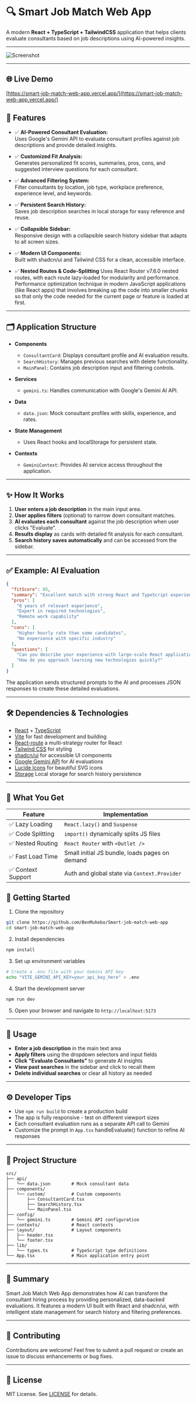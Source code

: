 # 🔍 Smart Job Match Web App

A modern **React + TypeScript + TailwindCSS** application that helps clients evaluate consultants based on job descriptions using AI-powered insights.

---

![Screenshot](public/image1.png)

---

## 🌐 Live Demo

[https://smart-job-match-web-app.vercel.app/](https://smart-job-match-web-app.vercel.app/)

## 🚀 Features

- ✅ **AI-Powered Consultant Evaluation:**  
  Uses Google's Gemini API to evaluate consultant profiles against job descriptions and provide detailed insights.

- ✅ **Customized Fit Analysis:**  
  Generates personalized fit scores, summaries, pros, cons, and suggested interview questions for each consultant.

- ✅ **Advanced Filtering System:**  
  Filter consultants by location, job type, workplace preference, experience level, and keywords.

- ✅ **Persistent Search History:**  
  Saves job description searches in local storage for easy reference and reuse.

- ✅ **Collapsible Sidebar:**  
  Responsive design with a collapsible search history sidebar that adapts to all screen sizes.

- ✅ **Modern UI Components:**  
  Built with shadcn/ui and Tailwind CSS for a clean, accessible interface.

- ✅ **Nested Routes & Code-Splitting**
 Uses React Router v7.6.0 nested routes, with each route lazy-loaded for modularity and performance.
  Performance optimization technique in modern JavaScript applications (like React apps) that involves breaking up the code into smaller chunks so that only the code needed for the current page or feature is loaded at first.
---

## 🗂️ Application Structure

- **Components**
  - `ConsultantCard`: Displays consultant profile and AI evaluation results.
  - `SearchHistory`: Manages previous searches with delete functionality.
  - `MainPanel`: Contains job description input and filtering controls.

- **Services**
  - `gemini.ts`: Handles communication with Google's Gemini AI API.

- **Data**
  - `data.json`: Mock consultant profiles with skills, experience, and rates.

- **State Management**
  - Uses React hooks and localStorage for persistent state.
  
- **Contexts**
  - `GeminiContext`: Provides AI service access throughout the application.

---

## ✨ How It Works

1. **User enters a job description** in the main input area.
2. **User applies filters** (optional) to narrow down consultant matches.
3. **AI evaluates each consultant** against the job description when user clicks "Evaluate".
4. **Results display** as cards with detailed fit analysis for each consultant.
5. **Search history saves automatically** and can be accessed from the sidebar.

---

## ✅ Example: AI Evaluation

```json
{
  "fitScore": 85,
  "summary": "Excellent match with strong React and TypeScript experience",
  "pros": [
    "8 years of relevant experience",
    "Expert in required technologies",
    "Remote work capability"
  ],
  "cons": [
    "Higher hourly rate than some candidates",
    "No experience with specific industry"
  ],
  "questions": [
    "Can you describe your experience with large-scale React applications?",
    "How do you approach learning new technologies quickly?"
  ]
}
```

The application sends structured prompts to the AI and processes JSON responses to create these detailed evaluations.

---

## 🛠️ Dependencies & Technologies

- [React](https://react.dev/) + [TypeScript](https://www.typescriptlang.org/)
- [Vite](https://vitejs.dev/) for fast development and building
- [React-route](https://reactrouter.com/start/declarative/installation) a multi-strategy router for React
- [Tailwind CSS](https://tailwindcss.com/) for styling
- [shadcn/ui](https://ui.shadcn.com/) for accessible UI components
- [Google Gemini API](https://ai.google.dev/docs/gemini_api) for AI evaluations
- [Lucide Icons](https://lucide.dev/) for beautiful SVG icons
- [Storage](https://developer.mozilla.org/en-US/docs/Web/API/Window/localStorage) Local storage for search history persistence

---

## 🧠 What You Get
| Feature           | Implementation                                 |
| ----------------- | ---------------------------------------------- |
| ✅ Lazy Loading    | `React.lazy()` and `Suspense`                  |
| ✅ Code Splitting  | `import()` dynamically splits JS files         |
| ✅ Nested Routing  | `React Router` with `<Outlet />`               |
| ✅ Fast Load Time  | Small initial JS bundle, loads pages on demand |
| ✅ Context Support | Auth and global state via `Context.Provider`   |


## 🚀 Getting Started

1. Clone the repository

```bash
git clone https://github.com/BenMukebo/Smart-job-match-web-app
cd smart-job-match-web-app
```

2. Install dependencies

```bash
npm install
```

3. Set up environment variables

```bash
# Create a .env file with your Gemini API key
echo "VITE_GEMINI_API_KEY=your_api_key_here" > .env
```

4. Start the development server

```bash
npm run dev
```

5. Open your browser and navigate to `http://localhost:5173`

---


## 📝 Usage

- **Enter a job description** in the main text area
- **Apply filters** using the dropdown selectors and input fields
- **Click "Evaluate Consultants"** to generate AI insights
- **View past searches** in the sidebar and click to recall them
- **Delete individual searches** or clear all history as needed

---

## ⚙️ Developer Tips

- Use `npm run build` to create a production build
- The app is fully responsive - test on different viewport sizes
- Each consultant evaluation runs as a separate API call to Gemini
- Customize the prompt in `App.tsx` handleEvaluate() function to refine AI responses

---

## 📂 Project Structure

```
src/
├── api/
│   └── data.json        # Mock consultant data
├── components/
│   └── custom/          # Custom components
│       ├── ConsultantCard.tsx
│       ├── SearchHistory.tsx
│       └── MainPanel.tsx
├── config/
│   └── gemini.ts        # Gemini API configuration
├── contexts/            # React contexts
├── layout/              # Layout components
│   ├── header.tsx
│   └── footer.tsx
├── lib/
│   └── types.ts         # TypeScript type definitions
└── App.tsx              # Main application entry point
```

---

## 🧠 Summary
Smart Job Match Web App demonstrates how AI can transform the consultant hiring process by providing personalized, 
data-backed evaluations. It features a modern UI built with React and shadcn/ui, with intelligent state management 
for search history and filtering preferences.

---

## 🤝 Contributing

Contributions are welcome! Feel free to submit a pull request or create an issue to discuss enhancements or bug fixes.

---

## 📄 License

MIT License. See [LICENSE](LICENSE) for details.
